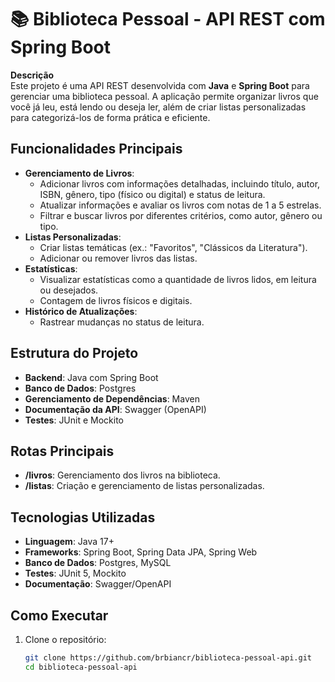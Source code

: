 # 📚 Biblioteca Pessoal - API REST com Spring Boot

**Descrição**  
Este projeto é uma API REST desenvolvida com **Java** e **Spring Boot** para gerenciar uma biblioteca pessoal. A aplicação permite organizar livros que você já leu, está lendo ou deseja ler, além de criar listas personalizadas para categorizá-los de forma prática e eficiente.

## **Funcionalidades Principais**
- **Gerenciamento de Livros**:
  - Adicionar livros com informações detalhadas, incluindo título, autor, ISBN, gênero, tipo (físico ou digital) e status de leitura.
  - Atualizar informações e avaliar os livros com notas de 1 a 5 estrelas.
  - Filtrar e buscar livros por diferentes critérios, como autor, gênero ou tipo.
- **Listas Personalizadas**:
  - Criar listas temáticas (ex.: "Favoritos", "Clássicos da Literatura").
  - Adicionar ou remover livros das listas.
- **Estatísticas**:
  - Visualizar estatísticas como a quantidade de livros lidos, em leitura ou desejados.
  - Contagem de livros físicos e digitais.
- **Histórico de Atualizações**:
  - Rastrear mudanças no status de leitura.

## **Estrutura do Projeto**
- **Backend**: Java com Spring Boot
- **Banco de Dados**: Postgres
- **Gerenciamento de Dependências**: Maven
- **Documentação da API**: Swagger (OpenAPI)
- **Testes**: JUnit e Mockito

## **Rotas Principais**
- **/livros**: Gerenciamento dos livros na biblioteca.
- **/listas**: Criação e gerenciamento de listas personalizadas.

## **Tecnologias Utilizadas**
- **Linguagem**: Java 17+
- **Frameworks**: Spring Boot, Spring Data JPA, Spring Web
- **Banco de Dados**: Postgres, MySQL
- **Testes**: JUnit 5, Mockito
- **Documentação**: Swagger/OpenAPI

## **Como Executar**
1. Clone o repositório:
   ```bash
   git clone https://github.com/brbiancr/biblioteca-pessoal-api.git
   cd biblioteca-pessoal-api
